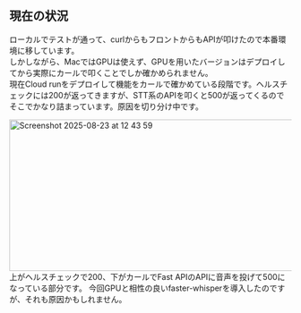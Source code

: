 ## 現在の状況
ローカルでテストが通って、curlからもフロントからもAPIが叩けたので本番環境に移しています。<br>
しかしながら、MacではGPUは使えず、GPUを用いたバージョンはデプロイしてから実際にカールで叩くことでしか確かめられません。<br>
現在Cloud runをデプロイして機能をカールで確かめている段階です。ヘルスチェックには200が返ってきますが、STT系のAPIを叩くと500が返ってくるのでそこでかなり詰まっています。原因を切り分け中です。


<img width="721" height="271" alt="Screenshot 2025-08-23 at 12 43 59" src="https://github.com/user-attachments/assets/bbc0bd4c-fe19-49ec-a05f-2a74c2c4f385" />
上がヘルスチェックで200、下がカールでFast APIのAPIに音声を投げて500になっている部分です。
今回GPUと相性の良いfaster-whisperを導入したのですが、それも原因かもしれません。
